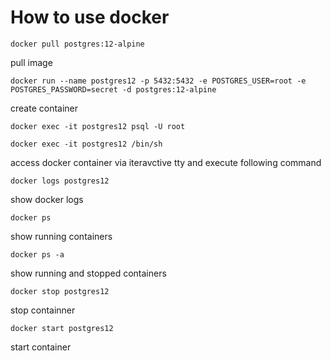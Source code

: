 # How to use docker

`docker pull postgres:12-alpine`

pull image

`docker run --name postgres12 -p 5432:5432 -e POSTGRES_USER=root -e POSTGRES_PASSWORD=secret -d postgres:12-alpine`

create container

`docker exec -it postgres12 psql -U root`

`docker exec -it postgres12 /bin/sh`

access docker container via iteravctive tty and execute following command

`docker logs postgres12`

show docker logs

`docker ps`

show running containers

`docker ps -a`

show running and stopped containers

`docker stop postgres12`

stop containner

`docker start postgres12`

start container
